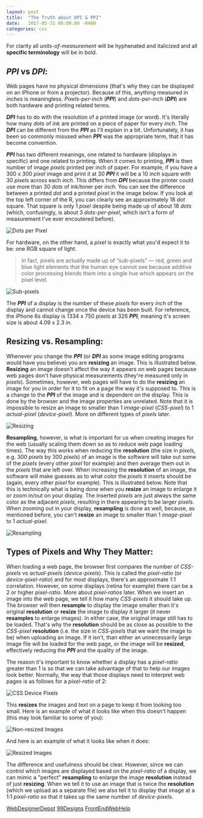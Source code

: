 ```yaml
---
layout: post
title:  "The Truth about DPI & PPI"
date:   2017-05-31 08:00:00 -0400
categories: css
---
```

For clarity all _units-of-measurement_ will be hyphenated and italicized and all **specific terminology** will be in bold.

## **_PPI_** vs **_DPI_**:

Web pages have no physical dimensions (that's why they can be displayed on an iPhone or from a projector). Because of this, anything measured in _inches_ is meaningless. _Pixels-per-inch_ (**_PPI_**) and _dots-per-inch_ (**_DPI_**) are both hardware and printing related terms.

**_DPI_** has to do with the resolution of a printed image (or word). It's literally how many _dots_ of ink are printed on a piece of paper for every _inch_. The **_DPI_** can be different from the **_PPI_** as I'll explain in a bit. Unfortunately, it has been so commonly misused when **_PPI_** was the appropriate term, that it has become convention.

**_PPI_** has two different meanings, one related to hardware (displays in specific) and one related to printing. When it comes to printing, **_PPI_** is then number of image _pixels_ printed per inch of paper. For example, if you have a 300 x 300 _pixel_ image and print it at 30 **_PPI_** it will be a 10 _inch_ square with 30 _pixels_ across each _inch_. This differs from **_DPI_** because the printer could use more than 30 _dots_ of ink/toner per _inch_. You can see the difference between a printed _dot_ and a printed _pixel_ in the image below. If you look at the top left corner of the R, you can clearly see an approximately 18 _dot_ square. That square is only 1 _pixel_ despite being made up of about 18 _dots_ (which, confusingly, is about 3 _dots-per-pixel_, which isn't a form of measurement I've ever encoutered before).

![Dots per Pixel](assets/images/the-truth-about-dpi-and-ppi/dots-per-pixel.png)

For hardware, on the other hand, a _pixel_ is exactly what you'd expect it to be: one RGB square of light.

> In fact, pixels are actually made up of “sub-pixels” — red, green and blue light elements that the human eye cannot see because additive color processing blends them into a single hue which appears on the pixel level.

![Sub-pixels](assets/images/the-truth-about-dpi-and-ppi/sub-pixels.png)

The **_PPI_** of a display is the number of these _pixels_ for every _inch_ of the display and cannot change once the device has been built. For reference, the iPhone 6s display is 1334 x 750 _pixels_ at 326 **_PPI_**, meaning it's screen size is about 4.09 x 2.3 _in_.

## Resizing vs. Resampling:

Whenever you change the **_PPI_** (or **_DPI_** as some image editing programs would have you believe) you are **resizing** an image. This is illustrated below. **Resizing** an image doesn't affect the way it appears on web pages because web pages don't have physical measurements (they're measured only in _pixels_). Sometimes, however, web pages will have to do the **resizing** an image for you in order for it to fit on a page the way it's supposed to. This is a change to the **_PPI_** of the image and is dependent on the display. This is done by the browser and the image properties are unrelated. Note that it is impossible to resize an image to smaller than 1 _image-pixel_ (_CSS-pixel_) to 1 _actual-pixel_ (_device-pixel_). More on different types of _pixels_ later.

![Resizing](assets/images/the-truth-about-dpi-and-ppi/resizing.png)

**Resampling**, however, is what is important for us when creating images for the web (usually scaling them down so as to reduce web page loading times). The way this works when reducing the **resolution** (the size in _pixels_, e.g. 300 _pixels_ by 300 _pixels_) of an image is the software will take out some of the _pixels_ (every other _pixel_ for example) and then average them out in the _pixels_ that are left over. When increasing the **resolution** of an image, the software will make guesses as to what color the _pixels_ it inserts should be (again, every other _pixel_ for example). This is illustrated below. Note that this is technically what is being done when you **resize** an image to enlarge it or zoom in/out on your display. The inserted _pixels_ are just always the same color as the adjacent _pixels_, resulting in there appearing to be larger _pixels_. When zooming out in your display, **resampling** is done as well, because, as mentioned before, you can't **resize** an image to smaller than 1 _image-pixel_ to 1 _actual-pixel_.

![Resampling](assets/images/the-truth-about-dpi-and-ppi/resampling.png)

## Types of Pixels and Why They Matter:

When loading a web page, the browser first compares the number of _CSS-pixels_ vs _actual-pixels_ (_device-pixels_). This is called the _pixel-ratio_ (or _device-pixel-ratio_) and for most displays, there's an approximate 1:1 correlation. However, on some displays (retina for example) there can be a 2 or higher _pixel-ratio_. More about _pixel-ratios_ later. When we insert an image into the web page, we tell it how many _CSS-pixels_ it should take up. The browser will then **resample** to display the image smaller than it's original **resolution** or **resize** the image to display it larger (it never **resamples** to enlarge images). In either case, the original image still has to be loaded. That's why the **resolution** should be as close as possible to the _CSS-pixel_ **resolution** (i.e. the size in _CSS-pixels_ that we want the image to be) when uploading an image. If it isn't, than either an unnecessarily large image file will be loaded for the web page, or the image will be **resized**, effectively reducing the **_PPI_** and the quality of the image.

The reason it's important to know whether a display has a _pixel-ratio_ greater than 1 is so that we can take advantage of that to help our images look better. Normally, the way that those displays need to interpret web pages is as follows for a _pixel-ratio_ of 2:

![CSS Device Pixels](assets/images/the-truth-about-dpi-and-ppi/css-device-pixels.png)

This **resizes** the images and text on a page to keep it from looking too small. Here is an example of what it looks like when this doesn't happen (this may look familiar to some of you):

![Non-resized Images](assets/images/the-truth-about-dpi-and-ppi/non-resized-images.png)

And here is an example of what it looks like when it does:

![Resized Images](assets/images/the-truth-about-dpi-and-ppi/resized-images.png)

The difference and usefulness should be clear. However, since we can control which images are displayed based on the _pixel-ratio_ of a display, we can mimic a "perfect" **resampling** to enlarge the image **resolution** instead of just **resizing**. When we tell it to use an image that is twice the **resolution** (which we upload as a separate file) we also tell it to display that image at a 1:1 _pixel-ratio_ so that it takes up the same number of _device-pixels_.

[WebDesignerDepot](http://www.webdesignerdepot.com/2010/02/the-myth-of-dpi/)
[99Designs](https://99designs.com/blog/tips/ppi-vs-dpi-whats-the-difference/)
[FrontEndWebHelp](http://www.frontendwebhelp.com/responsive-design/css-pixels-vs-physical-pixels-device-pixel-ratio/)
